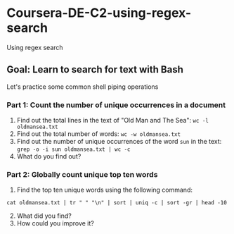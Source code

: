 # Coursera-DE-C2-using-regex-search
Using regex search

## Goal:   Learn to search for text with Bash

Let's practice some common shell piping operations

### Part 1: Count the number of unique occurrences in a document

1.  Find out the total lines in the text of "Old Man and The Sea":  `wc -l oldmansea.txt`
2.  Find out the total number of words: `wc -w oldmansea.txt`
3.  Find out the number of unique occurrences of the word `sun` in the text:  `grep -o -i sun oldmansea.txt | wc -c`
4.  What do you find out?

### Part 2: Globally count unique top ten words

1.  Find the top ten unique words using the following command: 

`cat oldmansea.txt | tr " " "\n" | sort | uniq -c | sort -gr | head -10`

2.  What did you find?
3.  How could you improve it?
